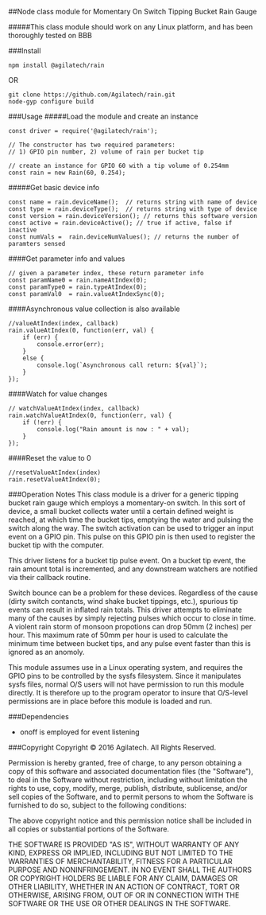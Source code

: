 ##Node class module for Momentary On Switch Tipping Bucket Rain Gauge

#####This class module should work on any Linux platform, and has been thoroughly tested on BBB

###Install

```
npm install @agilatech/rain
```
OR
```
git clone https://github.com/Agilatech/rain.git
node-gyp configure build
```

###Usage
#####Load the module and create an instance
```
const driver = require('@agilatech/rain');

// The constructor has two required parameters: 
// 1) GPIO pin number, 2) volume of rain per bucket tip

// create an instance for GPIO 60 with a tip volume of 0.254mm 
const rain = new Rain(60, 0.254);
```
#####Get basic device info
```
const name = rain.deviceName();  // returns string with name of device
const type = rain.deviceType();  // returns string with type of device
const version = rain.deviceVersion(); // returns this software version
const active = rain.deviceActive(); // true if active, false if inactive
const numVals =  rain.deviceNumValues(); // returns the number of paramters sensed
```
####Get parameter info and values
```
// given a parameter index, these return parameter info
const paramName0 = rain.nameAtIndex(0);
const paramType0 = rain.typeAtIndex(0);
const paramVal0  = rain.valueAtIndexSync(0);
```
####Asynchronous value collection is also available
```
//valueAtIndex(index, callback)
rain.valueAtIndex(0, function(err, val) {
    if (err) {
        console.error(err);
    }
    else {
        console.log(`Asynchronous call return: ${val}`);
    }
});
```
####Watch for value changes
```
// watchValueAtIndex(index, callback)
rain.watchValueAtIndex(0, function(err, val) {
	if (!err) {
		console.log("Rain amount is now : " + val);
	}
});
```
####Reset the value to 0
```
//resetValueAtIndex(index)
rain.resetValueAtIndex(0);
```

###Operation Notes
This class module is a driver for a generic tipping bucket rain gauge which employs a momentary-on switch.  In this sort of device, a small bucket collects water until a certain defined weight is reached, at which time the bucket tips, emptying the water and pulsing the switch along the way.  The switch activation can be used to trigger an input event on a GPIO pin.  This pulse on this GPIO pin is then used to register the bucket tip with the computer.

This driver listens for a bucket tip pulse event. On a bucket tip event, the rain amount total is incremented, and any downstream watchers are notified via their callback routine.

Switch bounce can be a problem for these devices. Regardless of the cause (dirty switch contancts, wind shake bucket tippings, etc.), spurious tip events can result in inflated rain totals.  This driver attempts to eliminate many of the causes by simply rejecting pulses which occur to close in time.  A violent rain storm of monsoon propotions can drop 50mm (2 inches) per hour.  This maximum rate of 50mm per hour is used to calculate the minimum time between bucket tips, and any pulse event faster than this is ignored as an anomoly. 

This module assumes use in a Linux operating system, and requires the GPIO pins to be controlled by the sysfs filesystem.  Since it manipulates sysfs files, normal O/S users will not have permission to run this module directly.  It is therefore up to the program operator to insure that O/S-level permissions are in place before this module is loaded and run.
  

###Dependencies
* onoff is employed for event listening 


###Copyright
Copyright © 2016 Agilatech. All Rights Reserved.

Permission is hereby granted, free of charge, to any person obtaining a copy of this software and associated documentation files (the "Software"), to deal in the Software without restriction, including without limitation the rights to use, copy, modify, merge, publish, distribute, sublicense, and/or sell copies of the Software, and to permit persons to whom the Software is furnished to do so, subject to the following conditions:

The above copyright notice and this permission notice shall be included in all copies or substantial portions of the Software.

THE SOFTWARE IS PROVIDED "AS IS", WITHOUT WARRANTY OF ANY KIND, EXPRESS OR IMPLIED, INCLUDING BUT NOT LIMITED TO THE WARRANTIES OF MERCHANTABILITY, FITNESS FOR A PARTICULAR PURPOSE AND NONINFRINGEMENT. IN NO EVENT SHALL THE AUTHORS OR COPYRIGHT HOLDERS BE LIABLE FOR ANY CLAIM, DAMAGES OR OTHER LIABILITY, WHETHER IN AN ACTION OF CONTRACT, TORT OR OTHERWISE, ARISING FROM, OUT OF OR IN CONNECTION WITH THE SOFTWARE OR THE USE OR OTHER DEALINGS IN THE SOFTWARE.

